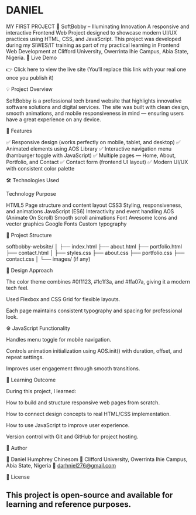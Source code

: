 # DANIEL
MY FIRST PROJECT
🧠 SoftBobby – Illuminating Innovation
A responsive and interactive Frontend Web Project designed to showcase modern UI/UX practices using HTML, CSS, and JavaScript.
This project was developed during my SIWES/IT training as part of my practical learning in Frontend Web Development at Clifford University, Owerrinta Ihie Campus, Abia State, Nigeria.
🚀 Live Demo

👉 Click here to view the live site
(You’ll replace this link with your real one once you publish it)

💡 Project Overview

SoftBobby is a professional tech brand website that highlights innovative software solutions and digital services.
The site was built with clean design, smooth animations, and mobile responsiveness in mind — ensuring users have a great experience on any device.

🧩 Features

✅ Responsive design (works perfectly on mobile, tablet, and desktop)
✅ Animated elements using AOS Library
✅ Interactive navigation menu (hamburger toggle with JavaScript)
✅ Multiple pages — Home, About, Portfolio, and Contact
✅ Contact form (frontend UI layout)
✅ Modern UI/UX with consistent color palette

🛠 Technologies Used

Technology Purpose

HTML5 Page structure and content layout
CSS3 Styling, responsiveness, and animations
JavaScript (ES6) Interactivity and event handling
AOS (Animate On Scroll) Smooth scroll animations
Font Awesome Icons and vector graphics
Google Fonts Custom typography

📁 Project Structure

softbobby-website/
│
├── index.html
├── about.html
├── portfolio.html
├── contact.html
│
├── styles.css
├── about.css
├── portfolio.css
├── contact.css
│
└── images/ (if any)

🎨 Design Approach

The color theme combines #0f1123, #1c1f3a, and #ffa07a, giving it a modern tech feel.

Used Flexbox and CSS Grid for flexible layouts.

Each page maintains consistent typography and spacing for professional look.

⚙️ JavaScript Functionality

Handles menu toggle for mobile navigation.

Controls animation initialization using AOS.init() with duration, offset, and repeat settings.

Improves user engagement through smooth transitions.

🧠 Learning Outcome

During this project, I learned:

How to build and structure responsive web pages from scratch.

How to connect design concepts to real HTML/CSS implementation.

How to use JavaScript to improve user experience.

Version control with Git and GitHub for project hosting.

💬 Author

👤 Daniel Humphrey Chinesom
📍 Clifford University, Owerrinta Ihie Campus, Abia State, Nigeria
📧 darhniel276@gmail.com


📜 License

This project is open-source and available for learning and reference purposes.
---


